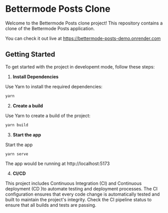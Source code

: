 # Bettermode Posts Clone

Welcome to the Bettermode Posts clone project! This repository contains a clone of the Bettermode Posts application.

You can check it out live at https://bettermode-posts-demo.onrender.com

## Getting Started

To get started with the project in developemt mode, follow these steps:

1. **Install Dependencies**

Use Yarn to install the required dependencies:

```bash
yarn
```

2. **Create a build**  

Use Yarn to create a build of the project:

```bash
yarn build
```

3. **Start the app**

Start the app

```bash
yarn serve
```

The app would be running at http://localhost:5173

4. **CI/CD**

This project includes Continuous Integration (CI) and Continuous deployment (CD )to automate testing and deployment processes. The CI configuration ensures that every code change is automatically tested and built to maintain the project's integrity. Check the CI pipeline status to ensure that all builds and tests are passing.
